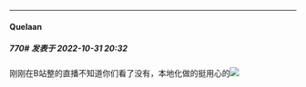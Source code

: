

*****

####  Quelaan  
##### 770#       发表于 2022-10-31 20:32

刚刚在B站整的直播不知道你们看了没有，本地化做的挺用心的<img src="https://static.saraba1st.com/image/smiley/face2017/066.png" referrerpolicy="no-referrer">

